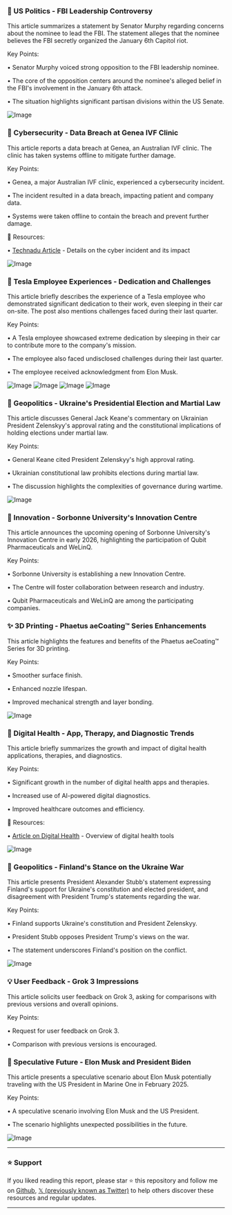 ### 🤖 US Politics - FBI Leadership Controversy

This article summarizes a statement by Senator Murphy regarding concerns about the nominee to lead the FBI.  The statement alleges that the nominee believes the FBI secretly organized the January 6th Capitol riot.

Key Points:

• Senator Murphy voiced strong opposition to the FBI leadership nominee.


• The core of the opposition centers around the nominee's alleged belief in the FBI's involvement in the January 6th attack.


• The situation highlights significant partisan divisions within the US Senate.


![Image](https://pbs.twimg.com/amplify_video_thumb/1892325181000916992/img/OkuT4NQ3OIeEHG-I.jpg)


### 🚀 Cybersecurity - Data Breach at Genea IVF Clinic

This article reports a data breach at Genea, an Australian IVF clinic.  The clinic has taken systems offline to mitigate further damage.

Key Points:

• Genea, a major Australian IVF clinic, experienced a cybersecurity incident.


• The incident resulted in a data breach, impacting patient and company data.


• Systems were taken offline to contain the breach and prevent further damage.


🔗 Resources:

• [Technadu Article](https://technadu.com/australian-ivf-giant-genea-discloses-cybersecurity-incident-exposing-company-data/576769/) - Details on the cyber incident and its impact


![Image](https://pbs.twimg.com/media/GkOsmKQW4AEMwSp?format=jpg&name=small)


### 🤖 Tesla Employee Experiences - Dedication and Challenges

This article briefly describes the experience of a Tesla employee who demonstrated significant dedication to their work, even sleeping in their car on-site.  The post also mentions challenges faced during their last quarter.


Key Points:

• A Tesla employee showcased extreme dedication by sleeping in their car to contribute more to the company's mission.


• The employee also faced undisclosed challenges during their last quarter.


• The employee received acknowledgment from Elon Musk.


![Image](https://pbs.twimg.com/media/GkOPaNvacAAtjiU?format=jpg&name=small)
![Image](https://pbs.twimg.com/media/GkOPaOPW0AAyj06?format=jpg&name=360x360)
![Image](https://pbs.twimg.com/amplify_video_thumb/1892513948970426368/img/f9Kf2ereFumX3Vnd.jpg)
![Image](https://pbs.twimg.com/media/GkOPaOUXIAA67e5?format=jpg&name=360x360)


### 🤖 Geopolitics - Ukraine's Presidential Election and Martial Law

This article discusses General Jack Keane's commentary on Ukrainian President Zelenskyy's approval rating and the constitutional implications of holding elections under martial law.


Key Points:

• General Keane cited President Zelenskyy's high approval rating.


• Ukrainian constitutional law prohibits elections during martial law.


• The discussion highlights the complexities of governance during wartime.



![Image](https://pbs.twimg.com/amplify_video_thumb/1892312892286128129/img/ztuTHca4gKoQnEkg.jpg)



### 🚀 Innovation - Sorbonne University's Innovation Centre

This article announces the upcoming opening of Sorbonne University's Innovation Centre in early 2026, highlighting the participation of Qubit Pharmaceuticals and WeLinQ.


Key Points:

• Sorbonne University is establishing a new Innovation Centre.


• The Centre will foster collaboration between research and industry.


• Qubit Pharmaceuticals and WeLinQ are among the participating companies.


### ✨ 3D Printing - Phaetus aeCoating™ Series Enhancements

This article highlights the features and benefits of the Phaetus aeCoating™ Series for 3D printing.


Key Points:

• Smoother surface finish.


• Enhanced nozzle lifespan.


• Improved mechanical strength and layer bonding.



![Image](https://pbs.twimg.com/media/GkJH4oYbEAA-qUg?format=jpg&name=small)


### 🤖 Digital Health - App, Therapy, and Diagnostic Trends

This article briefly summarizes the growth and impact of digital health applications, therapies, and diagnostics.


Key Points:

• Significant growth in the number of digital health apps and therapies.


• Increased use of AI-powered digital diagnostics.


• Improved healthcare outcomes and efficiency.


🔗 Resources:

• [Article on Digital Health](https://bit.ly/3CLYv5b) -  Overview of digital health tools


![Image](https://pbs.twimg.com/media/GkK0a1tXUAAfHQC?format=jpg&name=small)



### 🤖 Geopolitics - Finland's Stance on the Ukraine War

This article presents President Alexander Stubb's statement expressing Finland's support for Ukraine's constitution and elected president, and disagreement with President Trump's statements regarding the war.


Key Points:

• Finland supports Ukraine's constitution and President Zelenskyy.


• President Stubb opposes President Trump's views on the war.


• The statement underscores Finland's position on the conflict.


![Image](https://pbs.twimg.com/media/GkKwzQoWQAAPoxr?format=jpg&name=small)



### 💡 User Feedback - Grok 3 Impressions

This article solicits user feedback on Grok 3, asking for comparisons with previous versions and overall opinions.


Key Points:

•  Request for user feedback on Grok 3.


•  Comparison with previous versions is encouraged.



### 🤖 Speculative Future - Elon Musk and President Biden

This article presents a speculative scenario about Elon Musk potentially traveling with the US President in Marine One in February 2025.


Key Points:

•  A speculative scenario involving Elon Musk and the US President.


•  The scenario highlights unexpected possibilities in the future.



![Image](https://pbs.twimg.com/media/GkMy9ClWUAAgjVj?format=jpg&name=small)


---

### ⭐️ Support

If you liked reading this report, please star ⭐️ this repository and follow me on [Github](https://github.com/Drix10), [𝕏 (previously known as Twitter)](https://x.com/DRIX_10_) to help others discover these resources and regular updates.

---